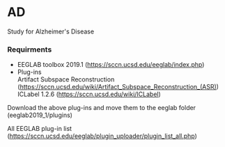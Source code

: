 # AD
Study for Alzheimer's Disease


### Requirments
- EEGLAB toolbox 2019.1 (https://sccn.ucsd.edu/eeglab/index.php)
- Plug-ins <br/>
  Artifact Subspace Reconstruction (https://sccn.ucsd.edu/wiki/Artifact_Subspace_Reconstruction_(ASR)) <br/>
  ICLabel 1.2.6 (https://sccn.ucsd.edu/wiki/ICLabel)

Download the above plug-ins and move them to the eeglab folder (eeglab2019_1/plugins)

All EEGLAB plug-in list (https://sccn.ucsd.edu/eeglab/plugin_uploader/plugin_list_all.php)
